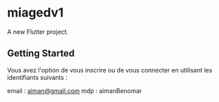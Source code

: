 # miagedv1

A new Flutter project.

## Getting Started

Vous avez l'option de vous inscrire ou de vous connecter en utilisant les identifiants suivants :

email : aiman@gmail.com 
mdp : aimanBenomar
